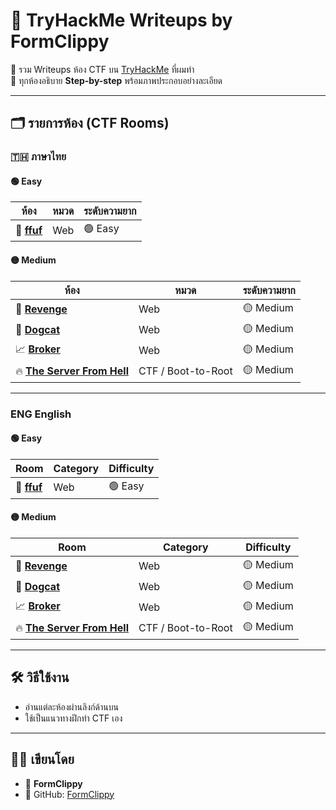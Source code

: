 # 🧠 TryHackMe Writeups by FormClippy

🎯 รวม Writeups ห้อง CTF บน [TryHackMe](https://tryhackme.com) ที่ผมทำ  
📌 ทุกห้องอธิบาย **Step-by-step** พร้อมภาพประกอบอย่างละเอียด  

---

## 🗂️ รายการห้อง (CTF Rooms)

### 🇹🇭 ภาษาไทย  

#### 🟢 Easy
| ห้อง | หมวด | ระดับความยาก |
|------|-------|---------------|
| 🧪 [**ffuf**](./TH/ffuf/README.md) | Web | 🟢 Easy |

#### 🟡 Medium
| ห้อง | หมวด | ระดับความยาก |
|------|-------|---------------|
| 🦆 [**Revenge**](./TH/revenge/README.md) | Web | 🟡 Medium |
| 🐶 [**Dogcat**](./TH/dogcat/README.md) | Web | 🟡 Medium |
| 📈 [**Broker**](./TH/broker/README.md) | Web | 🟡 Medium |
| 🔥 [**The Server From Hell**](./TH/theserverfromhell/README.md) | CTF / Boot-to-Root | 🟡 Medium |

---

### ENG English  

#### 🟢 Easy
| Room | Category | Difficulty |
|------|----------|------------|
| 🧪 [**ffuf**](./ENG/ffuf/README.md) | Web | 🟢 Easy |

#### 🟡 Medium
| Room | Category | Difficulty |
|------|----------|------------|
| 🦆 [**Revenge**](./ENG/revenge/README.md) | Web | 🟡 Medium |
| 🐶 [**Dogcat**](./ENG/dogcat/README.md) | Web | 🟡 Medium |
| 📈 [**Broker**](./ENG/broker/README.md) | Web | 🟡 Medium |
| 🔥 [**The Server From Hell**](./ENG/theserverfromhell/README.md) | CTF / Boot-to-Root | 🟡 Medium |

---

## 🛠️ วิธีใช้งาน

- อ่านแต่ละห้องผ่านลิงก์ด้านบน  
- ใช้เป็นแนวทางฝึกทำ CTF เอง  

---

## 🧑‍💻 เขียนโดย

- 👤 **FormClippy**  
- 💬 GitHub: [FormClippy](https://github.com/FormClippy)  
